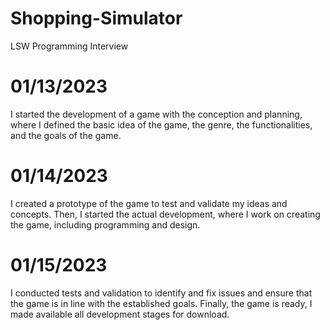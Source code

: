 # Shopping-Simulator
LSW Programming Interview

# 01/13/2023
I started the development of a game with the conception and planning, where I defined the basic idea of the game, the genre, the functionalities, and the goals of the game.

# 01/14/2023
I created a prototype of the game to test and validate my ideas and concepts. Then, I started the actual development, where I work on creating the game, including programming and design.

# 01/15/2023
I conducted tests and validation to identify and fix issues and ensure that the game is in line with the established goals. Finally, the game is ready, I made available all development stages for download.
